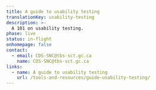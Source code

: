 ```yaml
---
title: A guide to usability testing
translationKey: usability-testing
description: >-
  A 101 on usability testing.
phase: live
status: in-flight
onhomepage: false
contact:
  - email: CDS-SNC@tbs-sct.gc.ca
    name: CDS-SNC@tbs-sct.gc.ca
links:
  - name: A guide to usability testing
    url: /tools-and-resources/guide-usability-testing/
---
```

